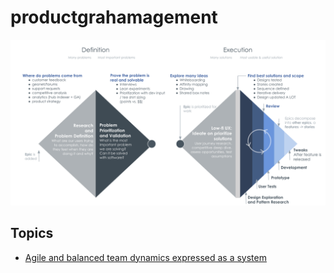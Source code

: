 # productgrahamagement

<img src="./product-process-in-2020.png" aria-label="product process diagram. no voiceover support"></img>

## Topics
* [Agile and balanced team dynamics expressed as a system](https://github.com/ghudgins/product-grahamagement/blob/master/agile-product-ownership-expressed-as-a-system.MD)
